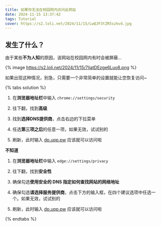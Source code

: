 ```yaml
---
title: 如果你无法在校园网内访问此网站
date: 2024-11-15 13:37:42
tags: Tutorial
cover: https://s2.loli.net/2024/11/15/LwQJF3tZR5szkvd.jpg
---
```


## 发生了什么？

由于某些**不为人知**的原因，该网站在校园网内有时会被屏蔽...

{% image https://s2.loli.net/2024/11/15/7IiatDEzge6Luo8.png %}

如果出现这种情况，别急，只需要一个非常简单的设置就能让您恢复访问~

{% tabs solution %}

<!-- tab Chrome -->

1. 在**浏览器地址栏**中输入 `chrome://settings/security`

2. 往下翻，找到**高级**

3. 找到**选择DNS提供商**，点击右边的下拉菜单

4. 任选**第三项之后**的任意一项，如果无效，试试别的

5. 刷新，此时输入 [dp.upp.pw](https://dp.upp.pw) 应该就可以访问啦

<!-- endtab -->

<!-- tab Firefox -->

**不知道**

<!-- endtab -->

<!-- tab Edge -->

1. 在**浏览器地址栏**中输入 `edge://settings/privacy`

2. 往下翻，找到**安全性**

3. 确保勾选**使用安全的 DNS 指定如何查找网站的网络地址**

4. 确保勾选**请选择服务提供商**，点击下方的输入框，在四个建议选项中任选一个。如果无效，试试别的

5. 刷新，此时输入 [dp.upp.pw](https://dp.upp.pw) 应该就可以访问啦

<!-- endtab -->

{% endtabs %}